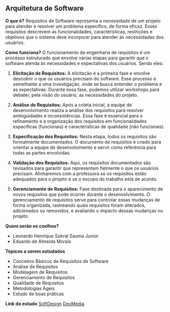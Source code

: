 ## Arquitetura de Software

**O que é?**
Requisitos de Software representa a necessidade de um projeto para atender e resolver um problema específico, de forma eficaz. Esses requisitos descrevem as funcionalidades, características, restrições e objetivos que o sistema deve incorporar para atender às necessidades dos usuários.

**Como funciona?**
O funcionamento da engenharia de requisitos é um processo estruturado que envolve várias etapas para garantir que o software atenda às necessidades e expectativas dos usuários. Sendo eles:

1. **Elicitação de Requisitos:**
A elicitação é a primeira fase e envolve descobrir o que os usuários precisam do software. Esse processo é semelhante a uma investigação, onde se busca entender o problema e as expectativas. Durante essa fase, podemos utilizar workshops para debater, pela visão do usuário, as necessidades do projeto.

2. **Análise de Requisitos:**
Após a coleta inicial, a equipe de desenvolvimento realiza a análise dos requisitos para resolver ambiguidades e inconsistências. Essa fase é essencial para o refinamento e a organização dos requisitos em funcionalidades específicas (funcionais) e características de qualidade (não funcionais).

3. **Especificação dos Requisitos:**
Nesta etapa, todos os requisitos são formalmente documentados. O documento de requisitos é criado para orientar a equipe de desenvolvimento e servir como referência para todas as partes envolvidas.

4. **Validação dos Requisitos:**
Aqui, os requisitos documentados são revisados para garantir que representam fielmente o que os usuários precisam. Alinharemos com a professora se os requisitos estão adequados para o projeto e se o escopo do trabalho está de acordo.

5. **Gerenciamento de Requisitos:**
Fase destinada para o aparecimento de novos requisitos que pode ocorrer durante o desenvolvimento. O gerenciamento de requisitos serve para controlar essas mudanças de forma organizada, rastreando quais requisitos foram alterados, adicionados ou removidos, e avaliando o impacto dessas mudanças no projeto.

**Quem serão os coelhos?**

- Leonardo Henrique Sobral Sauma Junior
- Eduardo de Almeida Morais

**Tópicos a serem estudados**

- Conceitos Básicos de Requisitos de Software
- Análise de Requisitos
- Modelagem de Requisitos
- Gerenciamento de Requisitos
- Qualidade de Requisitos
- Metodologias Ágeis
- Estudo de boas práticas

**Link do estudo**
[SoftDesign](https://softdesign.com.br/blog/requisitos-de-software-funcionais-e-nao-funcionais/#:~:text=Requisitos%20de%20software%20s%C3%A3o%20especifica%C3%A7%C3%B5es,e%20aos%20objetivos%20do%20neg%C3%B3cio.)
[DevMedia](https://www.devmedia.com.br/introducao-a-requisitos-de-software/29580)

